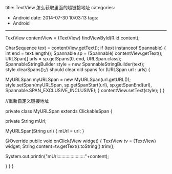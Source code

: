 title: TextView 怎么获取里面的超链接地址
categories:
  - Android
date: 2014-07-30 10:03:13
tags:
  - Android
---

TextView contentView = (TextView) findViewById(R.id.content);

CharSequence text = contentView.getText();
if (text instanceof Spannable) {
int end = text.length();
Spannable sp = (Spannable) contentView.getText();
URLSpan[] urls = sp.getSpans(0, end, URLSpan.class);
SpannableStringBuilder style = new SpannableStringBuilder(text);
style.clearSpans();// should clear old spans
for (URLSpan url : urls) {

MyURLSpan myURLSpan = new MyURLSpan(url.getURL());
style.setSpan(myURLSpan, sp.getSpanStart(url), sp.getSpanEnd(url), Spannable.SPAN_EXCLUSIVE_INCLUSIVE);
}
contentView.setText(style);
}
}

//重新自定义链接地址

private class MyURLSpan extends ClickableSpan {

private String mUrl;

MyURLSpan(String url) {
mUrl = url;
}

@Override
public void onClick(View widget) {
TextView tv = (TextView) widget;
String content=tv.getText().toString().trim();

System.out.println("mUrl:::::::::::::::::::::"+content);

}
}
}